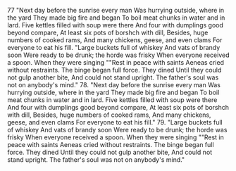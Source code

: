 77
"Next day before the sunrise every man Was hurrying outside, where in the yard They made big fire and began To boil meat chunks in water and in lard. Five kettles filled with soup were there And four with dumplings good beyond compare, At least six pots of borshch with dill, Besides, huge numbers of cooked rams, And many chickens, geese, and even clams For everyone to eat his fill.
"Large buckets full of whiskey And vats of brandy soon Were ready to be drunk; the horde was frisky When everyone received a spoon. When they were singing ""Rest in peace with saints Aeneas cried without restraints. The binge began full force. They dined Until they could not gulp another bite, And could not stand upright.
The father's soul was not on anybody's mind."
78. 
"Next day before the sunrise every man Was hurrying outside, where in the yard They made big fire and began To boil meat chunks in water and in lard. Five kettles filled with soup were there And four with dumplings good beyond compare, At least six pots of borshch with dill, Besides, huge numbers of cooked rams, And many chickens, geese, and even clams For everyone to eat his fill."
79. 
"Large buckets full of whiskey
 And vats of brandy soon
 Were ready to be drunk; the horde was frisky
 When everyone received a spoon.
 When they were singing ""Rest in peace with saints
 Aeneas cried without restraints.
 The binge began full force. They dined
 Until they could not gulp another bite,
 And could not stand upright.
 The father's soul was not on anybody's mind."

